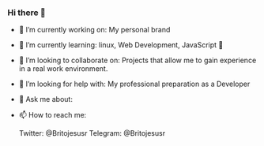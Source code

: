 ### Hi there 👋

- 🔭 I’m currently working on: My personal brand
- 🌱 I’m currently learning: linux, Web Development, JavaScript :yellow_heart:
- 👯 I’m looking to collaborate on: Projects that allow me to gain experience in a real work environment.
- 🤔 I’m looking for help with: My professional preparation as a Developer

- 💬 Ask me about:  
- 📫 How to reach me:

    Twitter: @Britojesusr
    Telegram: @Britojesusr


